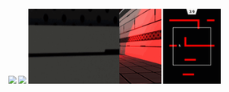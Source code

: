 <a href="https://github.com/rameshvarun/NeuralKart"><img src="https://raw.githubusercontent.com/rameshvarun/rameshvarun/master/small-neuralkart.gif" height="150"></img></a>
<a href="https://github.com/rameshvarun/marble-mouse"><img src="https://raw.githubusercontent.com/rameshvarun/rameshvarun/master/small-marble-mouse.gif" height="150"></img></a>
<a href="https://github.com/rameshvarun/BlueScreen"><img src="https://raw.githubusercontent.com/rameshvarun/rameshvarun/master/small-bluescreen.gif" height="150"></img></a>
<a href="https://github.com/rameshvarun/fault"><img src="https://raw.githubusercontent.com/rameshvarun/rameshvarun/master/small-fault.gif" height="150"></img></a>

